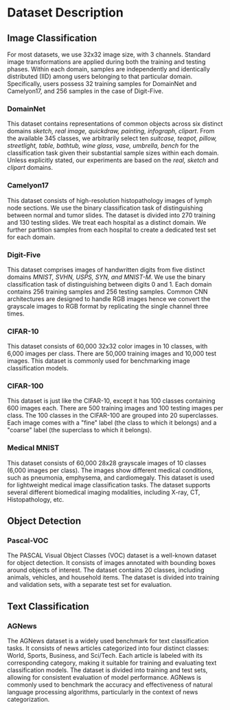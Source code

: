 # Dataset Description

## Image Classification

For most datasets, we use 32x32 image size, with 3 channels. Standard image transformations are applied during both the training and testing phases.  Within each domain, samples are independently and identically distributed (IID) among users belonging to that particular domain. Specifically, users possess 32 training samples for DomainNet and Camelyon17, and 256 samples in the case of Digit-Five.

### DomainNet
This dataset contains representations of common objects across six distinct domains _sketch, real image, quickdraw, painting, infograph, clipart_. From the available 345 classes, we arbitrarily select ten _suitcase, teapot, pillow, streetlight, table, bathtub, wine glass, vase, umbrella, bench_ for the classification task given their substantial sample sizes within each domain. Unless explicitly stated, our experiments are based on the _real, sketch_ and _clipart_ domains.

### Camelyon17
This dataset consists of high-resolution histopathology images of lymph node sections. We use the binary classification task of distinguishing between normal and tumor slides. The dataset is divided into 270 training and 130 testing slides. We treat each hospital as a distinct domain. We further partition samples from each hospital to create a dedicated test set for each domain.

### Digit-Five
This dataset comprises images of handwritten digits from five distinct domains _MNIST, SVHN, USPS, SYN, and MNIST-M_. We use the binary classification task of distinguishing between digits 0 and 1. Each domain contains 256 training samples and 256 testing samples. Common CNN architectures are designed to handle RGB images hence we convert the grayscale images to RGB format by replicating the single channel three times.

### CIFAR-10
This dataset consists of 60,000 32x32 color images in 10 classes, with 6,000 images per class. There are 50,000 training images and 10,000 test images. This dataset is commonly used for benchmarking image classification models.

### CIFAR-100
This dataset is just like the CIFAR-10, except it has 100 classes containing 600 images each. There are 500 training images and 100 testing images per class. The 100 classes in the CIFAR-100 are grouped into 20 superclasses. Each image comes with a "fine" label (the class to which it belongs) and a "coarse" label (the superclass to which it belongs).

### Medical MNIST
This dataset consists of 60,000 28x28 grayscale images of 10 classes (6,000 images per class). The images show different medical conditions, such as pneumonia, emphysema, and cardiomegaly. This dataset is used for lightweight medical image classification tasks. The dataset supports several different biomedical imaging modalities, including X-ray, CT, Histopathology, etc.


## Object Detection

### Pascal-VOC
The PASCAL Visual Object Classes (VOC) dataset is a well-known dataset for object detection. It consists of images annotated with bounding boxes around objects of interest. The dataset contains 20 classes, including animals, vehicles, and household items. The dataset is divided into training and validation sets, with a separate test set for evaluation.

## Text Classification

### AGNews
The AGNews dataset is a widely used benchmark for text classification tasks. It consists of news articles categorized into four distinct classes: World, Sports, Business, and Sci/Tech. Each article is labeled with its corresponding category, making it suitable for training and evaluating text classification models. The dataset is divided into training and test sets, allowing for consistent evaluation of model performance. AGNews is commonly used to benchmark the accuracy and effectiveness of natural language processing algorithms, particularly in the context of news categorization.
